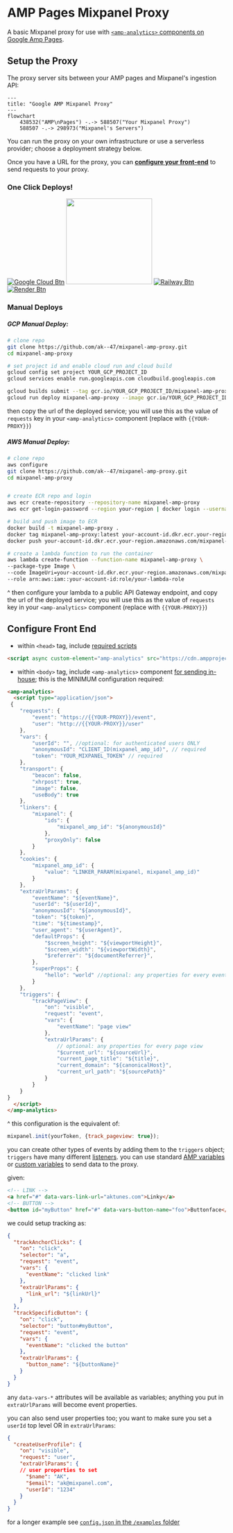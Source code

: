 # AMP Pages Mixpanel Proxy

A basic Mixpanel proxy for use with [`<amp-analytics>` components on Google Amp Pages](https://amp.dev/documentation/components/websites/amp-analytics).

## Setup the Proxy

The proxy server sits between your AMP pages and Mixpanel's ingestion API:

```mermaid
---
title: "Google AMP Mixpanel Proxy"
---
flowchart
	438532("AMP\nPages") -.-> 588507("Your Mixpanel Proxy")
	588507 -.-> 298973("Mixpanel's Servers")

```

You can run the proxy on your own infrastructure or use a serverless provider; choose a deployment strategy below. 

Once you have a URL for the proxy, you can **[configure your front-end](#frontend)** to send requests to your proxy.

### One Click Deploys!

[![Google Cloud Btn]][Google Cloud Deploy]
[<img src=https://www.deploytodo.com/do-btn-blue.svg width=198px />][Digital Ocean Deploy]
[![Railway Btn]][Railway Deploy]
[![Render Btn]][Render Deploy]

[Google Cloud Btn]: https://binbashbanana.github.io/deploy-buttons/buttons/remade/googlecloud.svg
[Google Cloud Deploy]: https://deploy.cloud.run?git_repo=https://github.com/ak--47/mixpanel-amp-proxy

[Digital Ocean Btn]: https://www.deploytodo.com/do-btn-blue.svg
[Digital Ocean Deploy]: https://cloud.digitalocean.com/apps/new?repo=https://github.com/ak--47/mixpanel-amp-proxy

[Railway Btn]: https://binbashbanana.github.io/deploy-buttons/buttons/remade/railway.svg
[Railway Deploy]: https://railway.app/template/1ZbUOb?referralCode=t6z7XI

[Render Btn]: https://binbashbanana.github.io/deploy-buttons/buttons/remade/render.svg
[Render Deploy]: https://render.com/deploy?repo=https://github.com/ak--47/mixpanel-amp-proxy



### Manual Deploys

##### GCP Manual Deploy:

```bash
# clone repo
git clone https://github.com/ak--47/mixpanel-amp-proxy.git
cd mixpanel-amp-proxy

# set project id and enable cloud run and cloud build
gcloud config set project YOUR_GCP_PROJECT_ID
gcloud services enable run.googleapis.com cloudbuild.googleapis.com

gcloud builds submit --tag gcr.io/YOUR_GCP_PROJECT_ID/mixpanel-amp-proxy
gcloud run deploy mixpanel-amp-proxy --image gcr.io/YOUR_GCP_PROJECT_ID/mixpanel-amp-proxy --platform managed --allow-unauthenticated
```

then copy the url of the deployed service; you will use this as the value of `requests` key in your `<amp-analytics>` component (replace with `{{YOUR-PROXY}}`)

##### AWS Manual Deploy:

```bash
# clone repo
aws configure
git clone https://github.com/ak--47/mixpanel-amp-proxy.git
cd mixpanel-amp-proxy


# create ECR repo and login
aws ecr create-repository --repository-name mixpanel-amp-proxy
aws ecr get-login-password --region your-region | docker login --username AWS --password-stdin your-account-id.dkr.ecr.your-region.amazonaws.com

# build and push image to ECR
docker build -t mixpanel-amp-proxy .
docker tag mixpanel-amp-proxy:latest your-account-id.dkr.ecr.your-region.amazonaws.com/mixpanel-amp-proxy:latest
docker push your-account-id.dkr.ecr.your-region.amazonaws.com/mixpanel-amp-proxy:latest

# create a lambda function to run the container
aws lambda create-function --function-name mixpanel-amp-proxy \
--package-type Image \
--code ImageUri=your-account-id.dkr.ecr.your-region.amazonaws.com/mixpanel-amp-proxy:latest \
--role arn:aws:iam::your-account-id:role/your-lambda-role
```
^ then configure your lambda to a public API Gateway endpoint, and copy the url of the deployed service; you will use this as the value of `requests` key in your `<amp-analytics>` component (replace with `{{YOUR-PROXY}}`)

<div id="frontend"></div>

## Configure Front End

- within `<head>` tag, include [required scripts](https://amp.dev/documentation/components/amp-analytics)

```html
<script async custom-element="amp-analytics" src="https://cdn.ampproject.org/v0/amp-analytics-0.1.js"></script>
```

- within `<body>` tag, include `<amp-analytics>` component [for sending in-house](https://amp.dev/documentation/components/amp-analytics#send-data-in-house); this is the MINIMUM configuration required:

```html
<amp-analytics>
  <script type="application/json">
 {
	"requests": {
		"event": "https://{{YOUR-PROXY}}/event",
		"user": "http://{{YOUR-PROXY}}/user"
	},
	"vars": {
		"userId": "", //optional: for authenticated users ONLY
		"anonymousId": "CLIENT_ID(mixpanel_amp_id)", // required
		"token": "YOUR_MIXPANEL_TOKEN" // required
	},
	"transport": {
		"beacon": false,
		"xhrpost": true,
		"image": false,
		"useBody": true
	},
	"linkers": {
		"mixpanel": {
			"ids": {
				"mixpanel_amp_id": "${anonymousId}"
			},
			"proxyOnly": false
		}
	},
	"cookies": {
		"mixpanel_amp_id": {
			"value": "LINKER_PARAM(mixpanel, mixpanel_amp_id)"
		}
	},
	"extraUrlParams": {
		"eventName": "${eventName}",
		"userId": "${userId}",
		"anonymousId": "${anonymousId}",
		"token": "${token}",
		"time": "${timestamp}",
		"user_agent": "${userAgent}",
		"defaultProps": {
			"$screen_height": "${viewportHeight}",
			"$screen_width": "${viewportWidth}",
			"$referrer": "${documentReferrer}",
		},
		"superProps": {
			"hello": "world" //optional: any properties for every event
		}
	},
	"triggers": {
		"trackPageView": {
			"on": "visible",
			"request": "event",
			"vars": {
				"eventName": "page view"
			},
			"extraUrlParams": {
				// optional: any properties for every page view
				"$current_url": "${sourceUrl}",
				"current_page_title": "${title}",
				"current_domain": "${canonicalHost}",
				"current_url_path": "${sourcePath}"
			}
		}
	}
}
  </script>
</amp-analytics>
```
^ this configuration is the equivalent of:

```js
mixpanel.init(yourToken, {track_pageview: true});
```

you can create other types of events by adding them to the `triggers` object; `triggers` have many different [listeners](https://amp.dev/documentation/components/amp-analytics#available-triggers). you can use standard [AMP variables](https://amp.dev/documentation/components/amp-analytics#amp-variables) or [custom variables](https://amp.dev/documentation/components/amp-analytics#custom-variables) to send data to the proxy.

given:

```html
<!-- LINK -->
<a href="#" data-vars-link-url="aktunes.com">Linky</a>
<!-- BUTTON -->
<button id="myButton" href="#" data-vars-button-name="foo">Buttonface</button>
```

we could setup tracking as:

```json
{
  "trackAnchorClicks": {
    "on": "click",
    "selector": "a",
    "request": "event",
    "vars": {
      "eventName": "clicked link"
    },
    "extraUrlParams": {
      "link_url": "${linkUrl}"
    }
  },
  "trackSpecificButton": {
    "on": "click",
    "selector": "button#myButton",
    "request": "event",
    "vars": {
      "eventName": "clicked the button"
    },
    "extraUrlParams": {
      "button_name": "${buttonName}"
    }
  }
}
```

any `data-vars-*` attributes will be available as variables; anything you put in `extraUrlParams` will become event properties.

you can also send user properties too; you want to make sure you set a `userId` top level OR in `extraUrlParams`:


```json
{
  "createUserProfile": {
    "on": "visible",
    "request": "user",
    "extraUrlParams": {
	// user properties to set
      "$name": "AK",
      "$email": "ak@mixpanel.com",
	  "userId": "1234"
    }
  }
}
```

for a longer example see [`config.json` in the `/examples` folder](https://github.com/ak--47/mixpanel-amp-proxy/blob/main/examples/config.json)



